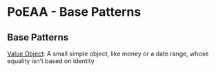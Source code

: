 # PoEAA - Base Patterns

## Base Patterns

[Value Object](./value-object/): A small simple object, like money or a date range, whose equality isn’t based on identity
